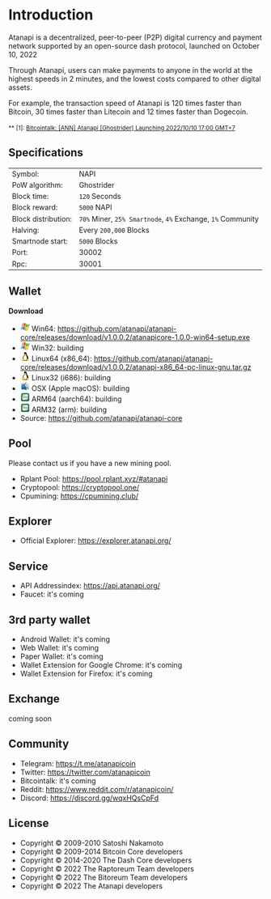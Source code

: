 Introduction
============
Atanapi is a decentralized, peer-to-peer (P2P) digital currency and payment network supported by an open-source dash protocol, launched on October 10, 2022

Through Atanapi, users can make payments to anyone in the world at the highest speeds in 2 minutes, and the lowest costs compared to other digital assets.

For example, the transaction speed of Atanapi is 120 times faster than Bitcoin, 30 times faster than Litecoin and 12 times faster than Dogecoin.

<small>** <a name="bitcointalk">[1]</a>: [Bitcointalk: [ANN] Atanapi [Ghostrider] Launching 2022/10/10 17:00 GMT+7](#)
</small>

Specifications
--------------
| | |
------------|------------
Symbol: | NAPI
PoW algorithm: | Ghostrider
Block time: | `120` Seconds
Block reward: | `5000` NAPI
Block distribution: | `70%` Miner, `25% Smartnode`, `4%` Exchange, `1%` Community
Halving: | Every `200,000` Blocks
Smartnode start: | `5000` Blocks
Port: | 30002
Rpc: | 30001



Wallet
------
**Download**
- <img src="images/icon_win.png" width="18"> Win64: https://github.com/atanapi/atanapi-core/releases/download/v1.0.0.2/atanapicore-1.0.0-win64-setup.exe
- <img src="images/icon_win.png" width="18"> Win32: building
- <img src="images/icon_linux.png" width="18"> Linux64 (x86_64): https://github.com/atanapi/atanapi-core/releases/download/v1.0.0.2/atanapi-x86_64-pc-linux-gnu.tar.gz
- <img src="images/icon_linux.png" width="18"> Linux32 (i686): building
- <img src="images/icon_osx.png" width="18"> OSX (Apple macOS): building
- <img src="images/icon_arm.png" width="18"> ARM64 (aarch64): building
- <img src="images/icon_arm.png" width="18"> ARM32 (arm): building
- Source: https://github.com/atanapi/atanapi-core

Pool
----
Please contact us if you have a new mining pool.
- Rplant Pool: https://pool.rplant.xyz/#atanapi
- Cryptopool: https://cryptopool.one/
- Cpumining: https://cpumining.club/

Explorer
--------
- Official Explorer: https://explorer.atanapi.org/

Service
-------
- API Addressindex: https://api.atanapi.org/
- Faucet: it's coming

3rd party wallet
----------------
- Android Wallet: it's coming
- Web Wallet: it's coming
- Paper Wallet: it's coming
- Wallet Extension for Google Chrome: it's coming
- Wallet Extension for Firefox: it's coming

Exchange
--------
coming soon

Community
---------
- Telegram: https://t.me/atanapicoin
- Twitter: https://twitter.com/atanapicoin
- Bitcointalk: it's coming
- Reddit: https://www.reddit.com/r/atanapicoin/
- Discord: https://discord.gg/wqxHQsCpFd

License
-------
- Copyright © 2009-2010 Satoshi Nakamoto
- Copyright © 2009-2014 Bitcoin Core developers
- Copyright © 2014-2020 The Dash Core developers
- Copyright © 2022 The Raptoreum Team developers
- Copyright © 2022 The Bitoreum Team developers
- Copyright © 2022 The Atanapi developers
